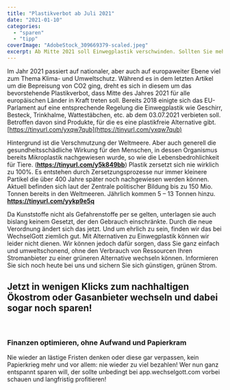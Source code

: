 ```yaml
---
title: "Plastikverbot ab Juli 2021"
date: "2021-01-10"
categories: 
  - "sparen"
  - "tipp"
coverImage: "AdobeStock_309669379-scaled.jpeg"
excerpt: Ab Mitte 2021 soll Einwegplastik verschwinden. Sollten Sie mehr über das Plastikverbot erfahren oder sich unseren Lösungsbeitrag zum Klima- und Umweltschutz zu Gemüte führen wollen, dann schauen Sie gerne hier vorbei
---
```



Im Jahr 2021 passiert auf nationaler, aber auch auf europaweiter 
Ebene viel zum Thema Klima- und Umweltschutz. Während es in dem 
letzten Artikel um die Bepreisung von CO2 ging, dreht es sich in 
diesem um das bevorstehende Plastikverbot, dass Mitte des Jahres 2021 für alle europäischen Länder in Kraft treten soll. Bereits 2018 einigte sich das EU-Parlament auf eine entsprechende Regelung die Einwegplastik wie Geschirr, Besteck, Trinkhalme, Wattestäbchen, etc. ab dem 03.07.2021 verbieten soll. Betroffen davon sind Produkte, für die es eine plastikfreie Alternative gibt. 
[https://tinyurl.com/yxqw7qub](https://tinyurl.com/yxqw7qub)

Hintergrund ist die Verschmutzung der Weltmeere. Aber auch generell die gesundheitsschädliche Wirkung für den Menschen, in dessen Organismus bereits Mikroplastik nachgewiesen wurde, so wie die Lebensbedrohlichkeit für Tiere. (**https://tinyurl.com/y5k849bb**) Plastik zersetzt sich nie wirklich zu 100%. Es entstehen durch Zersetzungsprozesse nur immer kleinere Partikel die über 400 Jahre später noch nachgewiesen werden können.  Aktuell befinden sich laut der Zentrale politischer Bildung bis zu 150 Mio. Tonnen bereits in den Weltmeeren. Jährlich kommen 5 – 13 Tonnen hinzu. **https://tinyurl.com/yykp9e5q**

Da Kunststoffe nicht als Gefahrenstoffe per se gelten, unterlagen sie auch bislang keinem Gesetzt, der den Gebrauch einschränkte. Durch die neue Verordnung ändert sich das jetzt. Und um ehrlich zu sein, finden wir das bei WechselGott ziemlich gut. Mit Alternativen zu Einwegplastik können wir leider nicht dienen. Wir können jedoch dafür sorgen, dass Sie ganz einfach und umweltschonend, ohne den Verbrauch von Ressourcen Ihren Stromanbieter zu einer grüneren Alternative wechseln können. Informieren Sie sich noch heute bei uns und sichern Sie sich günstigen, grünen Strom.


## Jetzt in wenigen Klicks zum nachhaltigen Ökostrom oder Gasanbieter wechseln und dabei sogar noch sparen!

<br>

### Finanzen optimieren, ohne Aufwand und Papierkram

Nie wieder an lästige Fristen denken oder diese gar verpassen, kein Papierkrieg mehr und vor allem: nie wieder zu viel
bezahlen! Wer nun ganz entspannt sparen will, der sollte unbedingt bei app.wechselgott.com vorbei schauen und
langfristig profitieren!